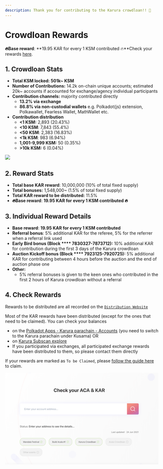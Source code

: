 ```yaml
---
description: Thank you for contributing to the Karura crowdloan!! 🚀
---
```


# Crowdloan Rewards

**🔥Base reward**: **19.95 KAR for every 1 KSM contributed 🔥**Check your rewards [here](https://distribution.acala.network/).

## 1. Crowdloan Stats

* **Total KSM locked: 501k\~ KSM**
* **Number of Contributions:** 14.2k on-chain unique accounts; estimated 20k\~ accounts if accounted for exchange/agency individual participants
* **Contribution channels:** majority contributed directly
  * **13.2% via exchange**
  * **86.8% via non-custodial wallets** e.g. Polkadot{js} extension, Polkawallet, Fearless Wallet, MathWallet etc.
* **Contribution distribution**
  * **<1 KSM:**   2,893 (20.43%)
  * **<10 KSM**: 7,843 (55.4%)
  * **<50 KSM**: 2,383 (16.83%)
  * **<1k KSM**: 983 (6.94%)
  * **1,001-9,999 KSM:** 50 (0.35%)
  * **>10k KSM:** 6 (0.04%)

![](https://firebasestorage.googleapis.com/v0/b/gitbook-x-prod.appspot.com/o/spaces%2F-MAz4EenwXLth\_HO\_hmJ-887967055%2Fuploads%2FgAnqBIhHtdz96XQET2MK%2Ffile.png?alt=media)

## 2. Reward Stats

* **Total base KAR reward**: 10,000,000 (10% of total fixed supply)
* **Total bonuses:** 1,548,000\~ (1.5% of total fixed supply)
* **Total KAR reward to be distributed:** 11.5%
* **🔥Base reward**: **19.95 KAR for every 1 KSM contributed 🔥**

## 3. Individual Reward Details

* **Base reward**: **19.95 KAR for every 1 KSM contributed**
* **Referral bonus**: 5% additional KAR for the referee, 5% for the referrer when a referral link used
* **Early Bird bonus (**Block **** 7830327-7873712**):** 10% additional KAR for contribution during the first 3 days of the Karura crowdloan
* **Auction Kickoff bonus (**Block **** 7923125-7920725**):** 5% additional KAR for contributing between 4 hours before the auction and the end of auction phase one
* **Other:**&#x20;
  * 5% referral bonuses is given to the keen ones who contributed in the first 2 hours of Karura crowdloan without a referral

## 4. Check Rewards

Rewards to be distributed are all recorded on the [`Distribution Website`](https://distribution.acala.network)

Most of the KAR rewards have been distributed (except for the ones that need to be claimed). You can check your balances&#x20;

* on the [Polkadot Apps - Karura parachain - Accounts](https://polkadot.js.org/apps/#/accounts) (you need to switch to the Karura parachain under Kusama) OR
* on [Karura Subscan explore](https://karura.subscan.io/)
* If you participated via exchanges, all participated exchange rewards have been distributed to them, so please contact them directly

If your rewards are marked as `To be Claimed`, please [follow the guide here](claim-kar.md) to claim.

![](<../../.gitbook/assets/Screen Shot 2021-06-28 at 3.45.11 PM.png>)
